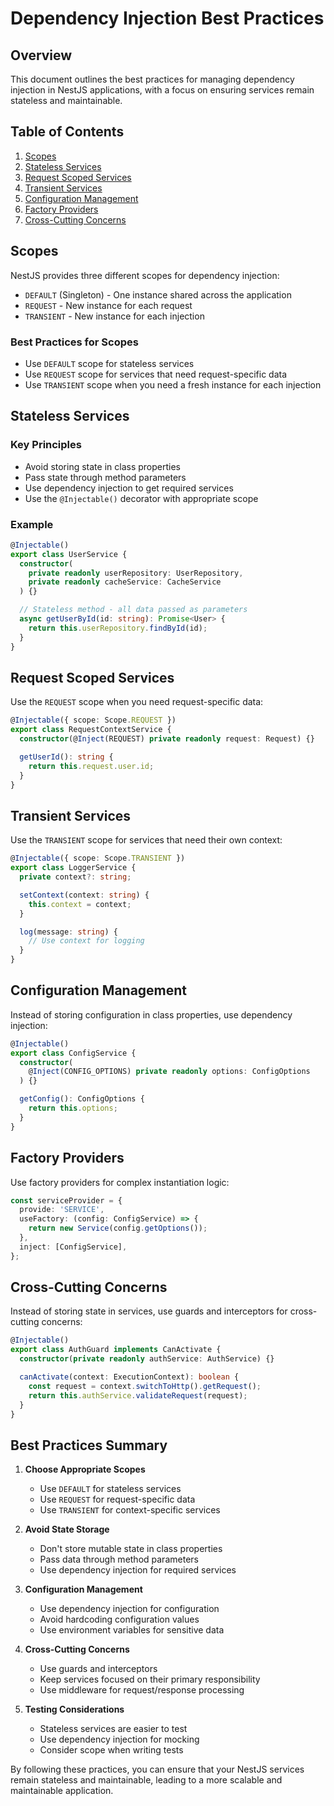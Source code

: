 # Dependency Injection Best Practices

## Overview

This document outlines the best practices for managing dependency injection in NestJS applications, with a focus on ensuring services remain stateless and maintainable.

## Table of Contents

1. [Scopes](#scopes)
2. [Stateless Services](#stateless-services)
3. [Request Scoped Services](#request-scoped-services)
4. [Transient Services](#transient-services)
5. [Configuration Management](#configuration-management)
6. [Factory Providers](#factory-providers)
7. [Cross-Cutting Concerns](#cross-cutting-concerns)

## Scopes

NestJS provides three different scopes for dependency injection:

- `DEFAULT` (Singleton) - One instance shared across the application
- `REQUEST` - New instance for each request
- `TRANSIENT` - New instance for each injection

### Best Practices for Scopes

- Use `DEFAULT` scope for stateless services
- Use `REQUEST` scope for services that need request-specific data
- Use `TRANSIENT` scope when you need a fresh instance for each injection

## Stateless Services

### Key Principles

- Avoid storing state in class properties
- Pass state through method parameters
- Use dependency injection to get required services
- Use the `@Injectable()` decorator with appropriate scope

### Example

```typescript
@Injectable()
export class UserService {
  constructor(
    private readonly userRepository: UserRepository,
    private readonly cacheService: CacheService
  ) {}

  // Stateless method - all data passed as parameters
  async getUserById(id: string): Promise<User> {
    return this.userRepository.findById(id);
  }
}
```

## Request Scoped Services

Use the `REQUEST` scope when you need request-specific data:

```typescript
@Injectable({ scope: Scope.REQUEST })
export class RequestContextService {
  constructor(@Inject(REQUEST) private readonly request: Request) {}

  getUserId(): string {
    return this.request.user.id;
  }
}
```

## Transient Services

Use the `TRANSIENT` scope for services that need their own context:

```typescript
@Injectable({ scope: Scope.TRANSIENT })
export class LoggerService {
  private context?: string;

  setContext(context: string) {
    this.context = context;
  }

  log(message: string) {
    // Use context for logging
  }
}
```

## Configuration Management

Instead of storing configuration in class properties, use dependency injection:

```typescript
@Injectable()
export class ConfigService {
  constructor(
    @Inject(CONFIG_OPTIONS) private readonly options: ConfigOptions
  ) {}

  getConfig(): ConfigOptions {
    return this.options;
  }
}
```

## Factory Providers

Use factory providers for complex instantiation logic:

```typescript
const serviceProvider = {
  provide: 'SERVICE',
  useFactory: (config: ConfigService) => {
    return new Service(config.getOptions());
  },
  inject: [ConfigService],
};
```

## Cross-Cutting Concerns

Instead of storing state in services, use guards and interceptors for cross-cutting concerns:

```typescript
@Injectable()
export class AuthGuard implements CanActivate {
  constructor(private readonly authService: AuthService) {}

  canActivate(context: ExecutionContext): boolean {
    const request = context.switchToHttp().getRequest();
    return this.authService.validateRequest(request);
  }
}
```

## Best Practices Summary

1. **Choose Appropriate Scopes**
   - Use `DEFAULT` for stateless services
   - Use `REQUEST` for request-specific data
   - Use `TRANSIENT` for context-specific services

2. **Avoid State Storage**
   - Don't store mutable state in class properties
   - Pass data through method parameters
   - Use dependency injection for required services

3. **Configuration Management**
   - Use dependency injection for configuration
   - Avoid hardcoding configuration values
   - Use environment variables for sensitive data

4. **Cross-Cutting Concerns**
   - Use guards and interceptors
   - Keep services focused on their primary responsibility
   - Use middleware for request/response processing

5. **Testing Considerations**
   - Stateless services are easier to test
   - Use dependency injection for mocking
   - Consider scope when writing tests

By following these practices, you can ensure that your NestJS services remain stateless and maintainable, leading to a more scalable and maintainable application. 
